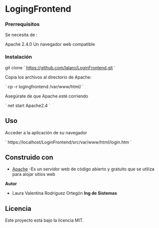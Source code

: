 # LogingFrontend

### Prerrequisitos

Se necesita de :

Apache 2.4.0
Un navegador web compatible

### Instalación

git clone  ´ https://github.com/lalaro/LoginFrontend.git ´

Copia los archivos al directorio de Apache:

´ cp -r logingfrontend /var/www/html/ ´

Asegúrate de que Apache esté corriendo

´ net start Apache2.4 ´

## Uso 
Acceder a la aplicación de su navegador

´ https://localhost/LoginFrontend/src/var/www/html/login.htm ´

## Construido con

* [Apache](https://httpd.apache.org/docs/) -Es un servidor web de código abierto y gratuito que se utiliza para alojar sitios web

**Autor**
- Laura Valentina Rodríguez Ortegón **Ing de Sistemas**

## Licencia

Este proyecto está bajo la licencia MIT.